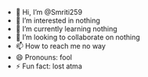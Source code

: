 - 👋 Hi, I’m @Smriti259
- 👀 I’m interested in nothing 
- 🌱 I’m currently learning nothing 
- 💞️ I’m looking to collaborate on nothing 
- 📫 How to reach me no way
- 😄 Pronouns: fool
- ⚡ Fun fact: lost atma

<!---
Smriti259/Smriti259 is a ✨ special ✨ repository because its `README.md` (this file) appears on your GitHub profile.
You can click the Preview link to take a look at your changes.
--->
